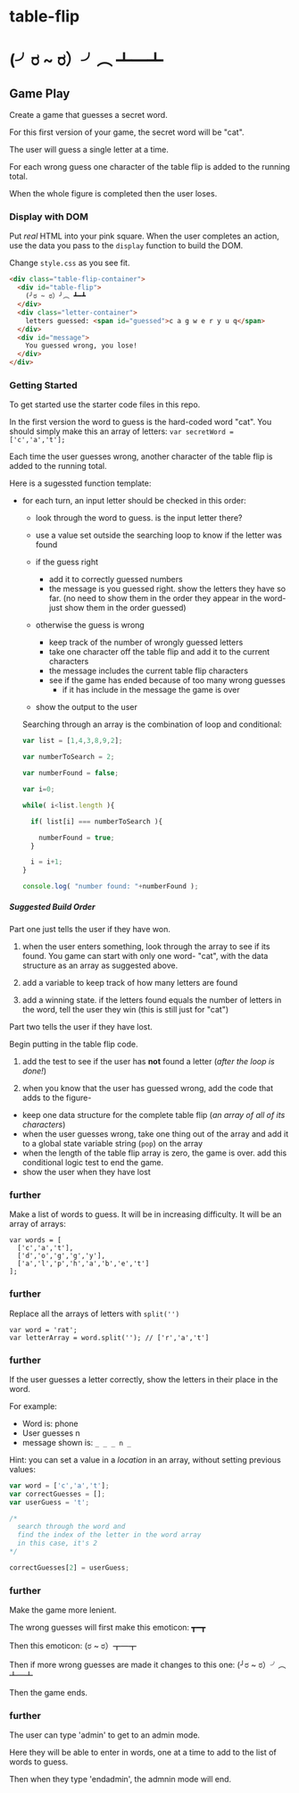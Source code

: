# table-flip

# (╯ರ ~ ರ）╯︵ ┻━┻


## Game Play

Create a game that guesses a secret word.

For this first version of your game, the secret word will be "cat".

The user will guess a single letter at a time.

For each wrong guess one character of the table flip is added to the running total.

When the whole figure is completed then the user loses.

### Display with DOM

Put *real* HTML into your pink square. When the user completes an action, use the data you pass to the `display` function to build the DOM.

Change `style.css` as you see fit.

```HTML
<div class="table-flip-container">
  <div id="table-flip">
    (╯ರ ~ ರ）╯︵ ┻━┻
  </div>
  <div class="letter-container">
    letters guessed: <span id="guessed">c a g w e r y u q</span>
  </div>
  <div id="message">
    You guessed wrong, you lose!
  </div>
</div>
```

### Getting Started

To get started use the starter code files in this repo.

In the first version the word to guess is the hard-coded word "cat". You should simply make this an array of letters: `var secretWord = ['c','a','t'];`

Each time the user guesses wrong, another character of the table flip is added to the running total.

Here is a sugessted function template:

- for each turn, an input letter should be checked in this order:

  - look through the word to guess. is the input letter there?
  - use a value set outside the searching loop to know if the letter was found 

  - if the guess right
    - add it to correctly guessed numbers
    - the message is you guessed right. show the letters they have so far. (no need to show them in the order they appear in the word- just show them in the order guessed)
  - otherwise the guess is wrong
    - keep track of the number of wrongly guessed letters
    - take one character off the table flip and add it to the current characters
    - the message includes the current table flip characters
    - see if the game has ended because of too many wrong guesses
        - if it has include in the message the game is over


  - show the output to the user

  Searching through an array is the combination of loop and conditional:
  ```js
  var list = [1,4,3,8,9,2];

  var numberToSearch = 2;

  var numberFound = false;

  var i=0;

  while( i<list.length ){

    if( list[i] === numberToSearch ){

      numberFound = true;
    }

    i = i+1;
  }

  console.log( "number found: "+numberFound );

  ```

##### Suggested Build Order

Part one just tells the user if they have won.

1. when the user enters something, look through the array to see if its found. You game can start with only one word- "cat", with the data structure as an array as suggested above.

2. add a variable to keep track of how many letters are found 

3. add a winning state. if the letters found equals the number of letters in the word, tell the user they win (this is still just for "cat")

Part two tells the user if they have lost.

Begin putting in the table flip code.

1. add the test to see if the user has **not** found a letter (*after the loop is done!*)

2. when you know that the user has guessed wrong, add the code that adds to the figure-
  - keep one data structure for the complete table flip (*an array of all of its characters*)
  - when the user guesses wrong, take one thing out of the array and add it to a global state variable string (`pop`) on the array
  - when the length of the table flip array is zero, the game is over. add this conditional logic test to end the game.
  - show the user when they have lost

### further
  Make a list of words to guess. It will be in increasing difficulty. It will be an array of arrays:

  ```
  var words = [
    ['c','a','t'],
    ['d','o','g','g','y'],
    ['a','l','p','h','a','b','e','t']
  ];
  ```
  
### further
  Replace all the arrays of letters with `split('')`
  
  ```
  var word = 'rat';
  var letterArray = word.split(''); // ['r','a','t']
  ```
  
### further
  If the user guesses a letter correctly, show the letters in their place in the word.
  
  For example:
  - Word is: phone
  - User guesses n
  - message shown is: `_ _ _ n _`
  
  Hint: you can set a value in a *location* in an array, without setting previous values:
  ```js
  var word = ['c','a','t'];
  var correctGuesses = [];
  var userGuess = 't';
  
  /*
    search through the word and 
    find the index of the letter in the word array
    in this case, it's 2
  */
  
  correctGuesses[2] = userGuess;
  ```
  
### further
  Make the game more lenient.
  
  The wrong guesses will first make this emoticon: ┳━┳
  
  Then this emoticon: (ರ ~ ರ）┳━┳
  
  Then if more wrong guesses are made it changes to this one: (╯ರ ~ ರ）╯︵ ┻━┻
  
  Then the game ends.
  
### further
  The user can type 'admin' to get to an admin mode.
  
  Here they will be able to enter in words, one at a time to add to the list of words to guess.
  
  Then when they type 'endadmin', the admnin mode will end.
